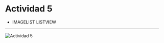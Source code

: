 # Actividad 5
- IMAGELIST LISTVIEW
---
![Actividad 5](https://github.com/user-attachments/assets/3d29d8a1-2061-435f-9065-2d38ea070930)
